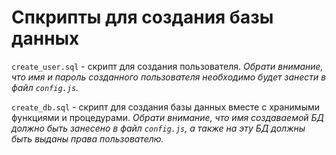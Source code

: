 # Спкрипты для создания базы данных

`create_user.sql` - скрипт для создания пользователя. _Обрати внимание, что имя и пароль созданного пользователя необходимо будет занести в файл `config.js`._


`create_db.sql` - скрипт для создания базы данных вместе с хранимыми функциями и процедурами. _Обрати внимание, что имя создаваемой БД должно быть занесено в файл `config.js`, а также на эту БД должны быть выданы права пользователю._


